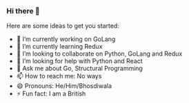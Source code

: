### Hi there 👋




Here are some ideas to get you started:

- 🔭 I’m currently working on GoLang
- 🌱 I’m currently learning Redux
- 👯 I’m looking to collaborate on Python, GoLang and Redux
- 🤔 I’m looking for help with Python and React
- 💬 Ask me about Go, Structural Programming
- 📫 How to reach me: No ways 
- 😄 Pronouns: He/Him/Bhosdiwala
- ⚡ Fun fact: I am a British

